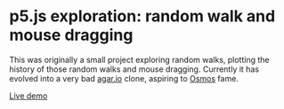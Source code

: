 # p5.js exploration: random walk and mouse dragging

This was originally a small project exploring random walks, plotting the history of those random walks and mouse dragging. Currently it has evolved into a very bad [agar.io](https://agar.io/) clone, aspiring to [Osmos](https://www.osmos-game.com/) fame.

[Live demo](https://stalegjelsten.github.io/p5js-zooplankton/)